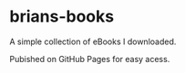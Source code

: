 # brians-books

A simple collection of eBooks I downloaded. 

Pubished on GitHub Pages for easy acess. 
